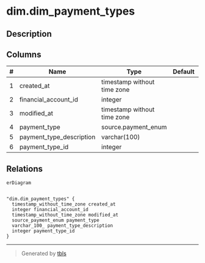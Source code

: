 # dim.dim_payment_types

## Description

## Columns

| # | Name                     | Type                        | Default | Nullable | Children | Parents | Comment |
| - | ------------------------ | --------------------------- | ------- | -------- | -------- | ------- | ------- |
| 1 | created_at               | timestamp without time zone |         | true     |          |         |         |
| 2 | financial_account_id     | integer                     |         | true     |          |         |         |
| 3 | modified_at              | timestamp without time zone |         | true     |          |         |         |
| 4 | payment_type             | source.payment_enum         |         | true     |          |         |         |
| 5 | payment_type_description | varchar(100)                |         | true     |          |         |         |
| 6 | payment_type_id          | integer                     |         | true     |          |         |         |

## Relations

```mermaid
erDiagram


"dim.dim_payment_types" {
  timestamp_without_time_zone created_at
  integer financial_account_id
  timestamp_without_time_zone modified_at
  source_payment_enum payment_type
  varchar_100_ payment_type_description
  integer payment_type_id
}
```

---

> Generated by [tbls](https://github.com/k1LoW/tbls)
